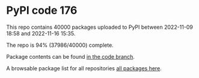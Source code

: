 # PyPI code 176

This repo contains 40000 packages uploaded to PyPI between 
2022-11-09 18:58 and 2022-11-16 15:35.

The repo is 94% (37986/40000) complete.

Package contents can be found [in the code branch](https://github.com/pypi-data/pypi-mirror-176/tree/code/packages).

A browsable package list for all repositories [all packages here](https://pypi-data.github.io/website/repositories/pypi-mirror-176).



